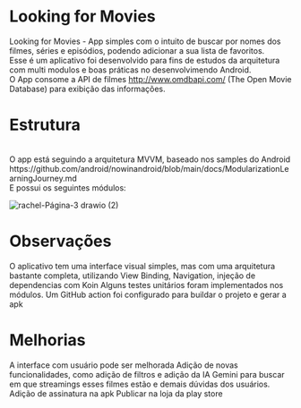 # Looking for Movies

Looking for Movies - App simples com o intuito de buscar por nomes dos filmes, séries e episódios, podendo adicionar a sua lista de favoritos.<br>
Esse é um aplicativo foi desenvolvido para fins de estudos da arquitetura com multi modulos e boas práticas no desenvolvimendo Android.<br> 
O App consome a API de filmes http://www.omdbapi.com/ (The Open Movie Database) para exibição das informações.

<h1>Estrutura</h1> <br>
O app está seguindo a arquitetura MVVM, baseado nos samples do Android https://github.com/android/nowinandroid/blob/main/docs/ModularizationLearningJourney.md<br> 
E possui os seguintes módulos:<br>

![rachel-Página-3 drawio (2)](https://github.com/rachellimaa/looking-for-movies/assets/11683116/75ca5d09-fb4d-4338-bd33-5a11f5ea4306) 

<h1>Observações</h1>
O aplicativo tem uma interface visual simples, mas com uma arquitetura bastante completa, utilizando View Binding, Navigation, injeção de dependencias com Koin
Alguns testes unitários foram implementados nos módulos.
Um GitHub action foi configurado para buildar o projeto e gerar a apk<br>

<h1>Melhorias</h1> 
A interface com usuário pode ser melhorada
Adição de novas funcionalidades, como adição de filtros e adição da IA Gemini para buscar em que streamings esses filmes estão e demais dúvidas dos usuários.   
Adição de assinatura na apk 
Publicar na loja da play store
